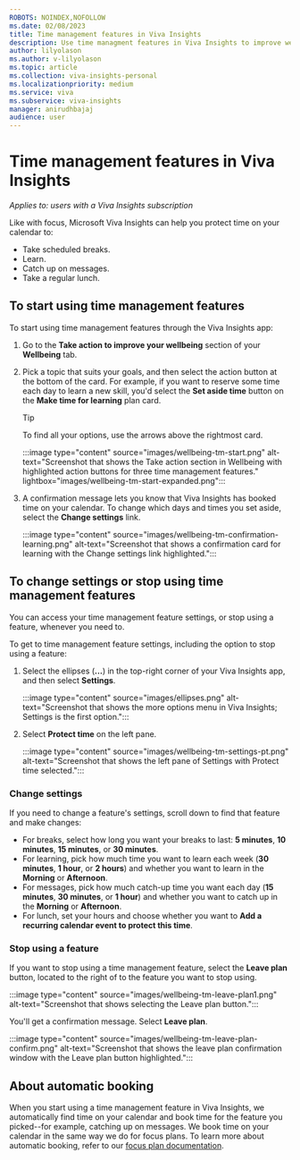 ```yaml
---
ROBOTS: NOINDEX,NOFOLLOW
ms.date: 02/08/2023
title: Time management features in Viva Insights
description: Use time managment features in Viva Insights to improve wellbeing
author: lilyolason
ms.author: v-lilyolason
ms.topic: article
ms.collection: viva-insights-personal
ms.localizationpriority: medium 
ms.service: viva
ms.subservice: viva-insights
manager: anirudhbajaj
audience: user
---
```


# Time management features in Viva Insights

*Applies to: users with a Viva Insights subscription*

Like with focus, Microsoft Viva Insights can help you protect time on your calendar to:

* Take scheduled breaks.
* Learn.
* Catch up on messages.
* Take a regular lunch.

## To start using time management features

To start using time management features through the Viva Insights app:

1. Go to the **Take action to improve your wellbeing** section of your **Wellbeing** tab. 
1. Pick a topic that suits your goals, and then select the action button at the bottom of the card. For example, if you want to reserve some time each day to learn a new skill, you'd select the **Set aside time** button on the **Make time for learning** plan card.
    >[!Tip]
    > To find all your options, use the arrows above the rightmost card.

    :::image type="content" source="images/wellbeing-tm-start.png" alt-text="Screenshot that shows the Take action section in Wellbeing with highlighted action buttons for three time management features." lightbox="images/wellbeing-tm-start-expanded.png":::

1. A confirmation message lets you know that Viva Insights has booked time on your calendar. To change which days and times you set aside, select the **Change settings** link.

    :::image type="content" source="images/wellbeing-tm-confirmation-learning.png" alt-text="Screenshot that shows a confirmation card for learning with the Change settings link highlighted.":::

## To change settings or stop using time management features

You can access your time management feature settings, or stop using a feature, whenever you need to.

To get to time management feature settings, including the option to stop using a feature:

1. Select the ellipses (**...**) in the top-right corner of your Viva Insights app, and then select **Settings**.
 
    :::image type="content" source="images/ellipses.png" alt-text="Screenshot that shows the more options menu in Viva Insights; Settings is the first option.":::

1. Select **Protect time** on the left pane. 

    :::image type="content" source="images/wellbeing-tm-settings-pt.png" alt-text="Screenshot that shows the left pane of Settings with Protect time selected.":::

### Change settings

If you need to change a feature's settings, scroll down to find that feature and make changes:

* For breaks, select how long you want your breaks to last: **5 minutes**, **10 minutes**, **15 minutes**, or **30 minutes**.
* For learning, pick how much time you want to learn each week (**30 minutes**, **1 hour**, or **2 hours**) and whether you want to learn in the **Morning** or **Afternoon**.
* For messages, pick how much catch-up time you want each day (**15 minutes**, **30 minutes**, or **1 hour**) and whether you want to catch up in the **Morning** or **Afternoon**.
* For lunch, set your hours and choose whether you want to **Add a recurring calendar event to protect this time**.

### Stop using a feature

If you want to stop using a time management feature, select the **Leave plan** button, located to the right of to the feature you want to stop using.

:::image type="content" source="images/wellbeing-tm-leave-plan1.png" alt-text="Screenshot that shows selecting the Leave plan button.":::

You'll get a confirmation message. Select **Leave plan**.

:::image type="content" source="images/wellbeing-tm-leave-plan-confirm.png" alt-text="Screenshot that shows the leave plan confirmation window with the Leave plan button highlighted.":::

## About automatic booking

When you start using a time management feature in Viva Insights, we automatically find time on your calendar and book time for the feature you picked--for example, catching up on messages. We book time on your calendar in the same way we do for focus plans. To learn more about automatic booking, refer to our [focus plan documentation](focus-plan.md#concepts).
